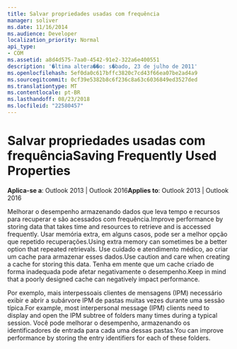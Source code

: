 ```yaml
---
title: Salvar propriedades usadas com frequência
manager: soliver
ms.date: 11/16/2014
ms.audience: Developer
localization_priority: Normal
api_type:
- COM
ms.assetid: a8d4d575-7aa0-4542-91e2-322a6e400551
description: '�ltima altera��o: s�bado, 23 de julho de 2011'
ms.openlocfilehash: 5ef0da0c617bffc3820c7cd43f66ea07be2ad4a9
ms.sourcegitcommit: 0cf39e5382b8c6f236c8a63c6036849ed3527ded
ms.translationtype: MT
ms.contentlocale: pt-BR
ms.lasthandoff: 08/23/2018
ms.locfileid: "22580457"
---
```

# <a name="saving-frequently-used-properties"></a><span data-ttu-id="e9329-103">Salvar propriedades usadas com frequência</span><span class="sxs-lookup"><span data-stu-id="e9329-103">Saving Frequently Used Properties</span></span>

  
  
<span data-ttu-id="e9329-104">**Aplica-se a**: Outlook 2013 | Outlook 2016</span><span class="sxs-lookup"><span data-stu-id="e9329-104">**Applies to**: Outlook 2013 | Outlook 2016</span></span> 
  
<span data-ttu-id="e9329-105">Melhorar o desempenho armazenando dados que leva tempo e recursos para recuperar e são acessados com frequência.</span><span class="sxs-lookup"><span data-stu-id="e9329-105">Improve performance by storing data that takes time and resources to retrieve and is accessed frequently.</span></span> <span data-ttu-id="e9329-106">Usar memória extra, em alguns casos, pode ser a melhor opção que repetido recuperações.</span><span class="sxs-lookup"><span data-stu-id="e9329-106">Using extra memory can sometimes be a better option that repeated retrievals.</span></span> <span data-ttu-id="e9329-107">Use cuidado e atendimento médico, ao criar um cache para armazenar esses dados.</span><span class="sxs-lookup"><span data-stu-id="e9329-107">Use caution and care when creating a cache for storing this data.</span></span> <span data-ttu-id="e9329-108">Tenha em mente que um cache criado de forma inadequada pode afetar negativamente o desempenho.</span><span class="sxs-lookup"><span data-stu-id="e9329-108">Keep in mind that a poorly designed cache can negatively impact performance.</span></span>
  
<span data-ttu-id="e9329-109">Por exemplo, mais interpessoais clientes de mensagens (IPM) necessário exibir e abrir a subárvore IPM de pastas muitas vezes durante uma sessão típica.</span><span class="sxs-lookup"><span data-stu-id="e9329-109">For example, most interpersonal message (IPM) clients need to display and open the IPM subtree of folders many times during a typical session.</span></span> <span data-ttu-id="e9329-110">Você pode melhorar o desempenho, armazenando os identificadores de entrada para cada uma dessas pastas.</span><span class="sxs-lookup"><span data-stu-id="e9329-110">You can improve performance by storing the entry identifiers for each of these folders.</span></span> 
  

